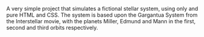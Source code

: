 A very simple project that simulates a fictional stellar system, using only and pure HTML and CSS. The system is based upon the Gargantua System from the Interstellar movie, with the planets Miller, Edmund and Mann in the first, second and third orbits respectively.
